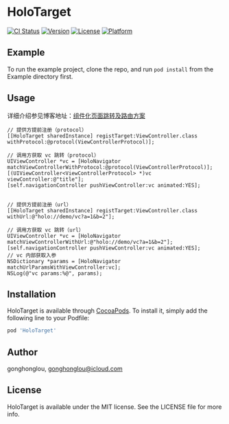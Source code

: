 # HoloTarget

[![CI Status](https://img.shields.io/travis/gonghonglou/HoloTarget.svg?style=flat)](https://travis-ci.org/gonghonglou/HoloTarget)
[![Version](https://img.shields.io/cocoapods/v/HoloTarget.svg?style=flat)](https://cocoapods.org/pods/HoloTarget)
[![License](https://img.shields.io/cocoapods/l/HoloTarget.svg?style=flat)](https://cocoapods.org/pods/HoloTarget)
[![Platform](https://img.shields.io/cocoapods/p/HoloTarget.svg?style=flat)](https://cocoapods.org/pods/HoloTarget)


## Example

To run the example project, clone the repo, and run `pod install` from the Example directory first.

## Usage

详细介绍参见博客地址：[组件化页面跳转及路由方案](http://gonghonglou.com/2020/07/07/pod-target/)


```
// 提供方提前注册（protocol）
[[HoloTarget sharedInstance] registTarget:ViewController.class withProtocol:@protocol(ViewControllerProtocol)];

// 调用方获取 vc 跳转（protocol）
UIViewController *vc = [HoloNavigator matchViewControllerWithProtocol:@protocol(ViewControllerProtocol)];
[(UIViewController<ViewControllerProtocol> *)vc viewController:@"title"];
[self.navigationController pushViewController:vc animated:YES];
    
    
// 提供方提前注册（url）
[[HoloTarget sharedInstance] registTarget:ViewController.class withUrl:@"holo://demo/vc?a=1&b=2"];

// 调用方获取 vc 跳转（url）
UIViewController *vc = [HoloNavigator matchViewControllerWithUrl:@"holo://demo/vc?a=1&b=2"];
[self.navigationController pushViewController:vc animated:YES];
// vc 内部获取入参
NSDictionary *params = [HoloNavigator matchUrlParamsWithViewController:vc];
NSLog(@"vc params:%@", params);
```


## Installation

HoloTarget is available through [CocoaPods](https://cocoapods.org). To install
it, simply add the following line to your Podfile:

```ruby
pod 'HoloTarget'
```

## Author

gonghonglou, gonghonglou@icloud.com

## License

HoloTarget is available under the MIT license. See the LICENSE file for more info.


